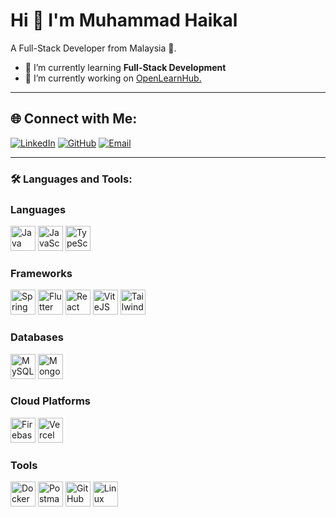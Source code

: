 # Hi 👋 I'm Muhammad Haikal

A Full-Stack Developer from Malaysia 🚀.

- 🌱 I’m currently learning **Full-Stack Development**
- 🔭 I’m currently working on [OpenLearnHub.](https://github.com/your-username/task-management-app)

---

## 🌐 Connect with Me:
[![LinkedIn](https://img.shields.io/badge/-LinkedIn-blue?style=for-the-badge&logo=linkedin)](https://linkedin.com/in/muhammad-haikal) 
[![GitHub](https://img.shields.io/badge/-GitHub-black?style=for-the-badge&logo=github)](https://github.com/your-username)
[![Email](https://img.shields.io/badge/-Email-red?style=for-the-badge&logo=gmail)](mailto:haikal.email@example.com)

---

### 🛠️ Languages and Tools:

### **Languages**
<p align="left">
  <img src="https://cdn.jsdelivr.net/gh/devicons/devicon/icons/java/java-original.svg" alt="Java" width="40" height="40" />
  <img src="https://cdn.jsdelivr.net/gh/devicons/devicon/icons/javascript/javascript-original.svg" alt="JavaScript" width="40" height="40" />
  <img src="https://cdn.jsdelivr.net/gh/devicons/devicon/icons/typescript/typescript-original.svg" alt="TypeScript" width="40" height="40" />
</p>

### **Frameworks**
<p align="left">
  <img src="https://cdn.jsdelivr.net/gh/devicons/devicon/icons/spring/spring-original.svg" alt="Spring Boot" width="40" height="40" />
  <img src="https://cdn.jsdelivr.net/gh/devicons/devicon/icons/flutter/flutter-original.svg" alt="Flutter" width="40" height="40" />
  <img src="https://cdn.jsdelivr.net/gh/devicons/devicon/icons/react/react-original.svg" alt="React" width="40" height="40" />
  <img src="https://cdn.jsdelivr.net/gh/devicons/devicon/icons/vitejs/vitejs-original.svg" alt="ViteJS" width="40" height="40" />
  <img src="https://cdn.jsdelivr.net/gh/devicons/devicon/icons/tailwindcss/tailwindcss-original.svg" alt="Tailwind CSS" width="40" height="40" />
</p>

### **Databases**
<p align="left">
  <img src="https://cdn.jsdelivr.net/gh/devicons/devicon/icons/mysql/mysql-original.svg" alt="MySQL" width="40" height="40" />
  <img src="https://cdn.jsdelivr.net/gh/devicons/devicon/icons/mongodb/mongodb-original.svg" alt="MongoDB" width="40" height="40" />
</p>

### **Cloud Platforms**
<p align="left">
  <img src="https://cdn.jsdelivr.net/gh/devicons/devicon/icons/firebase/firebase-plain.svg" alt="Firebase" width="40" height="40" />
  <img src="https://assets.vercel.com/image/upload/front/favicon/vercel/favicon.ico" alt="Vercel" width="40" height="40" />
</p>

### **Tools**
<p align="left">
  <img src="https://cdn.jsdelivr.net/gh/devicons/devicon/icons/docker/docker-original.svg" alt="Docker" width="40" height="40" />
  <img src="https://cdn.jsdelivr.net/gh/devicons/devicon/icons/postman/postman-original.svg" alt="Postman" width="40" height="40" />
  <img src="https://github.githubassets.com/images/modules/logos_page/GitHub-Mark.png" alt="GitHub Container" width="40" height="40" />
  <img src="https://cdn.jsdelivr.net/gh/devicons/devicon/icons/linux/linux-original.svg" alt="Linux" width="40" height="40" />
</p>
